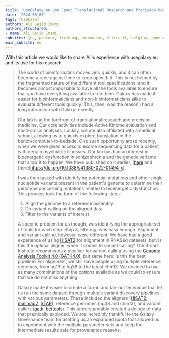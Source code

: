 ```yaml
---
title: 'UseGalaxy.eu Use Case: Translational Research and Precision Medicine'
date: '2024-06-03'
tags: [UseCase]
authors: Ali Sajid Imami
authors_structured:
- name: Ali Sajid Imami
subsites: [eu, pasteur, freiburg, erasmusmc, elixir-it, belgium, genouest]
main_subsite: eu
---
```


With this article we would like to share Ali's experience with usegalaxy.eu and its use for his research.

>The world of bioinformatics moves very quickly, and it can often become a race against time to keep up with it. This is not helped by the fragmented nature of the different tool specifications, and it becomes almost impossible to have all the tools available to ensure that you have everything available to run them. Galaxy has made it easier for bioinformaticians and non-bioinformaticians alike to evaluate different tools quickly. This, then, was the reason I had a long interaction with Galaxy recently.
>
>Our lab is at the forefront of translational research and precision medicine. Our core activities include Active Kinome evaluation and multi-omics analyses. Luckily, we are also affiliated with a medical school, allowing us to quickly explore translation in the bench/computer-to-bedside. One such opportunity arose recently, when we were given access to exome sequencing data for a patient with certain psychiatric illnesses. Our lab has had an interest in bioenergetic dysfunction in schizophrenia and the genetic variants that allow it to happen. We have published on it earlier, ([here](https://doi.org/10.1016/j.biopsych.2017.10.014) and [here]https://doi.org/10.1038/s41380-022-01494-x). 
>
>I was then tasked with identifying potential mutations and other single nucleotide variants present in the patient's genome to determine their genotype concerning mutations related to bioenergetic dysfunction. This process took the form of the following steps:
>
>1.	Align the genome to a reference assembly
>2.	Do variant calling on the aligned data
>3.	Filter to the variants of interest
>
>A specific problem for us though, was identifying the appropriate set of tools for each step. Step 3, filtering, was easy enough. Alignment and variant calling, however, were different. We have had a good experience of using [HISAT2](http://daehwankimlab.github.io/hisat2/manual/) for alignment in RNASeq datasets, but: is this the optimal aligner, when it comes to variant calling? The Broad Institute recommends a pipeline for variant calling using the [Genome Analysis Toolkit 4.0 (GATK4.0)](https://gatk.broadinstitute.org/hc/en-us/articles/360036194592-Getting-started-with-GATK4), but same here: is this the best pipeline? For alignment, we still have people using multiple reference genomes, from hg19 to hg38 to the latest chm13. We decided to use as many combinations of the options available as we could to ensure that we do not miss anything.
>
>Galaxy made it easier to create a fan-in and fan-out technique that let us run the same dataset through multiple variant discovery pipelines with various parameters. These included the aligners ([HISAT2](https://usegalaxy.eu/root?tool_id=toolshed.g2.bx.psu.edu/repos/iuc/hisat2/hisat2/2.2.1+galaxy1), [minimap2](https://usegalaxy.eu/root?tool_id=toolshed.g2.bx.psu.edu/repos/iuc/minimap2/minimap2/2.28+galaxy0), [STAR](https://usegalaxy.eu/root?tool_id=toolshed.g2.bx.psu.edu/repos/iuc/rgrnastar/rna_star/2.7.11a+galaxy0)), reference genomes (hg38 and chm13), and variant callers ([gatk](https://usegalaxy.eu/root?tool_id=toolshed.g2.bx.psu.edu/repos/iuc/gatk4_mutect2/gatk4_mutect2/4.1.7.0+galaxy1), [bcftools](https://usegalaxy.eu/root?tool_id=toolshed.g2.bx.psu.edu/repos/iuc/bcftools_call/bcftools_call/1.15.1+galaxy3)). This understandably created a deluge of data that practically exploded. We are incredibly thankful to the Galaxy Governance team for allotting us an expanded quota that allowed us to experiment with the multiple parameter sets and keep the intermediate results safe for provenance reasons.

